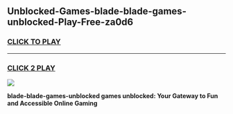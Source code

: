 
## Unblocked-Games-blade-blade-games-unblocked-Play-Free-za0d6
<h3>
<a href="https://premium76.site?title=blade-blade-games-unblocked&ref=10A">CLICK TO PLAY</a></h3>
<hr>

<h3>
<a href="https://premium76.site?title=blade-blade-games-unblocked&ref=10A">CLICK 2 PLAY</a>
  
</h3>

<a href="https://premium76.site?title=blade-blade-games-unblocked&ref=10A"><img src="https://clearcache.store/games.png"></a>


**blade-blade-games-unblocked games unblocked: Your Gateway to Fun and Accessible Online Gaming**
